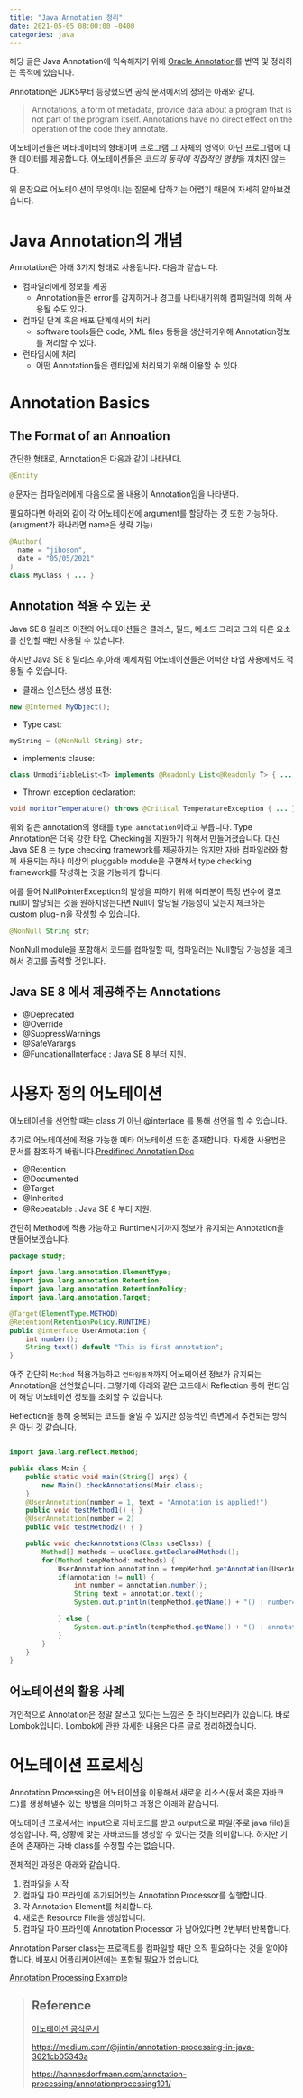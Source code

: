 ```yaml
---
title: "Java Annotation 정리"
date: 2021-05-05 08:00:00 -0400
categories: java
---
```


해당 글은 Java Annotation에 익숙해지기 위해 [Oracle Annotation](https://docs.oracle.com/javase/tutorial/java/annotations/index.html)를 번역 및 정리하는 목적에 있습니다.

Annotation은 JDK5부터 등장했으면 공식 문서에서의 정의는 아래와 같다.

> Annotations, a form of metadata, provide data about a program that is not part of the program itself. Annotations have no direct effect on the operation of the code they annotate.

어노테이션들은 메타데이터의 형태이며 프로그램 그 자체의 영역이 아닌 프로그램에 대한 데이터를 제공합니다. 어노테이션들은 *코드의 동작에 직접적인 영향*을 끼치진 않는다.

위 문장으로 어노테이션이 무엇이냐는 질문에 답하기는 어렵기 때문에 자세히 알아보겠습니다.

# Java Annotation의 개념

Annotation은 아래 3가지 형태로 사용됩니다. 다음과 같습니다.

- 컴파일러에게 정보를 제공
  - Annotation들은 error를 감지하거나 경고를 나타내기위해 컴파일러에 의해 사용될 수도 있다.
- 컴파일 단계 혹은 배포 단계에서의 처리
  - software tools들은 code, XML files 등등을 생산하기위해 Annotation정보를 처리할 수 있다.
- 런타임시에 처리
  - 어떤 Annotation들은 런타임에 처리되기 위해 이용할 수 있다.

# Annotation Basics

## The Format of an Annoation

간단한 형태로, Annotation은 다음과 같이 나타낸다.

```java
@Entity
```

`@` 문자는 컴파일러에게 다음으로 올 내용이 Annotation임을 나타낸다.

필요하다면 아래와 같이 각 어노테이션에 argument를 할당하는 것 또한 가능하다. (arugment가 하나라면 name은 생략 가능)

```java
@Author(
  name = "jihoson",
  date = "05/05/2021"
)
class MyClass { ... }
```

## Annotation 적용 수 있는 곳

Java SE 8 릴리즈 이전의 어노테이션들은 클래스, 필드, 메소드 그리고 그외 다른 요소를 선언할 때만 사용될 수 있습니다.

하지만 Java SE 8 릴리즈 후,아래 예제처럼 어노테이션들은 어떠한 타입 사용에서도 적용될 수 있습니다.

- 클래스 인스턴스 생성 표현:

```java
new @Interned MyObject();
```

- Type cast:

```java
myString = (@NonNull String) str;
```

- implements clause:

```java
class UnmodifiableList<T> implements @Readonly List<@Readonly T> { ... }
```

- Thrown exception declaration:

```java
void monitorTemperature() throws @Critical TemperatureException { ... }
```

위와 같은 annotation의 형태를 `type annotation`이라고 부릅니다. Type Annotation은 더욱 강한 타입 Checking을 지원하기 위해서 만들어졌습니다. 대신 Java SE 8 는 type checking framework를 제공하지는 않지만 자바 컴파일러와 함께 사용되는 하나 이상의 pluggable module을 구현해서 type checking framework를 작성하는 것을 가능하게 합니다.

예를 들어 NullPointerException의 발생을 피하기 위해 여러분이 특정 변수에 결코 null이 할당되는 것을 원하지않는다면 Null이 할당될 가능성이 있는지 체크하는 custom plug-in을 작성할 수 있습니다.

```java
@NonNull String str;
```

NonNull module을 포함해서 코드를 컴파일할 때, 컴파일러는 Null할당 가능성을 체크해서 경고를 출력할 것입니다.

## Java SE 8 에서 제공해주는 Annotations

- @Deprecated
- @Override
- @SuppressWarnings
- @SafeVarargs
- @FuncationalInterface : Java SE 8 부터 지원.

# 사용자 정의 어노테이션

어노테이션을 선언할 때는 class 가 아닌 @interface 를 통해 선언을 할 수 있습니다.

추가로 어노테이션에 적용 가능한 메타 어노테이션 또한 존재합니다.
자세한 사용법은 문서를 참조하기 바랍니다.[Predifined Annotation Doc](https://docs.oracle.com/javase/tutorial/java/annotations/predefined.html)

- @Retention
- @Documented
- @Target
- @Inherited
- @Repeatable : Java SE 8 부터 지원.

간단히 Method에 적용 가능하고 Runtime시기까지 정보가 유지되는 Annotation을 만들어보겠습니다.

```java
package study;

import java.lang.annotation.ElementType;
import java.lang.annotation.Retention;
import java.lang.annotation.RetentionPolicy;
import java.lang.annotation.Target;

@Target(ElementType.METHOD)
@Retention(RetentionPolicy.RUNTIME)
public @interface UserAnnotation {
    int number();
    String text() default "This is first annotation";
}
```

아주 간단히 `Method` 적용가능하고 `런타임동작`까지 어노테이션 정보가 유지되는 Annotation을 선언했습니다. 그렇기에 아래와 같은 코드에서 Reflection 통해 런타임에 해당 어노테이션 정보를 조회할 수 있습니다.

Reflection을 통해 중복되는 코드를 줄일 수 있지만 성능적인 측면에서 추천되는 방식은 아닌 것 같습니다.

```java

import java.lang.reflect.Method;

public class Main {
    public static void main(String[] args) {
        new Main().checkAnnotations(Main.class);
    }
    @UserAnnotation(number = 1, text = "Annotation is applied!")
    public void testMethod1() { }
    @UserAnnotation(number = 2)
    public void testMethod2() { }

    public void checkAnnotations(Class useClass) {
        Method[] methods = useClass.getDeclaredMethods();
        for(Method tempMethod: methods) {
            UserAnnotation annotation = tempMethod.getAnnotation(UserAnnotation.class);
            if(annotation != null) {
                int number = annotation.number();
                String text = annotation.text();
                System.out.println(tempMethod.getName() + "() : number=" + number + " text=" + text);

            } else {
                System.out.println(tempMethod.getName() + "() : annotation is null.");
            }
        }
    }
}
```

## 어노테이션의 활용 사례

개인적으로 Annotation은 정말 잘쓰고 있다는 느낌은 준 라이브러리가 있습니다. 바로 Lombok입니다. Lombok에 관한 자세한 내용은 다른 글로 정리하겠습니다.

# 어노테이션 프로세싱

Annotation Processing은 어노테이션을 이용해서 새로운 리소스(문서 혹은 자바코드)를 생성해낼수 있는 방법을 의미하고 과정은 아래와 같습니다.

어노테이션 프로세서는 input으로 자바코드를 받고 output으로 파일(주로 java file)을 생성합니다. 즉, 상황에 맞는 자바코드를 생성할 수 있다는 것을 의미합니다. 하지만 기존에 존재하는 자바 class를 수정할 수는 없습니다.

전체적인 과정은 아래와 같습니다.

1. 컴파일을 시작
2. 컴파일 파이프라인에 추가되어있는 Annotation Processor를 실행합니다.
3. 각 Annotation Element를 처리합니다.
4. 새로운 Resource File을 생성합니다.
5. 컴파일 파이프라인에 Annotation Processor 가 남아있다면 2번부터 반복합니다.

Annotation Parser class는 프로젝트를 컴파일할 때만 오직 필요하다는 것을 알아야합니다. 배포시 어플리케이션에는 포함될 필요가 없습니다.

[Annotation Processing Example](https://hannesdorfmann.com/annotation-processing/annotationprocessing101/)

> ## Reference
>
> [어노테이션 공식문서](https://docs.oracle.com/javase/tutorial/java/annotations/index.html)
>
> https://medium.com/@jintin/annotation-processing-in-java-3621cb05343a
>
> https://hannesdorfmann.com/annotation-processing/annotationprocessing101/
